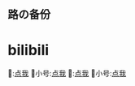 ## 路の备份
# bilibili
🦌:[点我](https://space.bilibili.com/2129135144)
🦌小号:[点我](https://space.bilibili.com/1719818637)
🚢:[点我](https://space.bilibili.com/3546565924883353)
🚢小号:[点我](https://space.bilibili.com/679324041)

